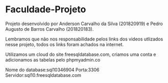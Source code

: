# Faculdade-Projeto

Projeto desenvolvido por Anderson Carvalho da Silva (201820919) e Pedro Augusto de Barros Carvalho (201820183).

Lembramos que não nos responsabilidade pelos links dos videos utlizados nesse projeto, todos os links foram achados na internet.

Utilizamos um cloud do site freesqldatabase.com, criamos uma conta e adicionamos as tabelas pelo phpmyadmin.co

Nome do database:sql10346904
Porta:3306
Servidor:sql10.freesqldatabase.com
